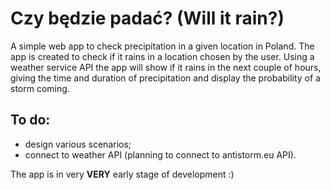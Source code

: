 # Czy będzie padać? (Will it rain?)

A simple web app to check precipitation in a given location in Poland. 
The app is created to check if it rains in a location chosen by the user. Using a weather service API the app will show if it rains in the next couple of hours, giving the time and duration of precipitation and display the probability of a storm coming. 

## To do:
* design various scenarios;
* connect to weather API (planning to connect to antistorm.eu API). 

The app is in very **VERY** early stage of development :)
